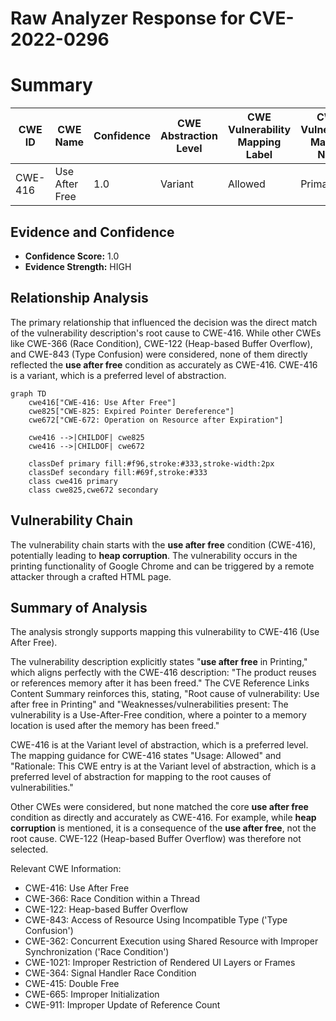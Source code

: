 # Raw Analyzer Response for CVE-2022-0296

# Summary
| CWE ID | CWE Name | Confidence | CWE Abstraction Level | CWE Vulnerability Mapping Label | CWE-Vulnerability Mapping Notes |
|---|---|---|---|---|---|
| CWE-416 | Use After Free | 1.0 | Variant | Allowed | Primary CWE |

## Evidence and Confidence

*   **Confidence Score:** 1.0
*   **Evidence Strength:** HIGH

## Relationship Analysis
The primary relationship that influenced the decision was the direct match of the vulnerability description's root cause to CWE-416. While other CWEs like CWE-366 (Race Condition), CWE-122 (Heap-based Buffer Overflow), and CWE-843 (Type Confusion) were considered, none of them directly reflected the **use after free** condition as accurately as CWE-416. CWE-416 is a variant, which is a preferred level of abstraction.

```mermaid
graph TD
    cwe416["CWE-416: Use After Free"]
    cwe825["CWE-825: Expired Pointer Dereference"]
    cwe672["CWE-672: Operation on Resource after Expiration"]

    cwe416 -->|CHILDOF| cwe825
    cwe416 -->|CHILDOF| cwe672

    classDef primary fill:#f96,stroke:#333,stroke-width:2px
    classDef secondary fill:#69f,stroke:#333
    class cwe416 primary
    class cwe825,cwe672 secondary
```

## Vulnerability Chain
The vulnerability chain starts with the **use after free** condition (CWE-416), potentially leading to **heap corruption**. The vulnerability occurs in the printing functionality of Google Chrome and can be triggered by a remote attacker through a crafted HTML page.

## Summary of Analysis
The analysis strongly supports mapping this vulnerability to CWE-416 (Use After Free).

The vulnerability description explicitly states "**use after free** in Printing," which aligns perfectly with the CWE-416 description: "The product reuses or references memory after it has been freed." The CVE Reference Links Content Summary reinforces this, stating, "Root cause of vulnerability: Use after free in Printing" and "Weaknesses/vulnerabilities present: The vulnerability is a Use-After-Free condition, where a pointer to a memory location is used after the memory has been freed."

CWE-416 is at the Variant level of abstraction, which is a preferred level. The mapping guidance for CWE-416 states "Usage: Allowed" and "Rationale: This CWE entry is at the Variant level of abstraction, which is a preferred level of abstraction for mapping to the root causes of vulnerabilities."

Other CWEs were considered, but none matched the core **use after free** condition as directly and accurately as CWE-416. For example, while **heap corruption** is mentioned, it is a consequence of the **use after free**, not the root cause. CWE-122 (Heap-based Buffer Overflow) was therefore not selected.

Relevant CWE Information:
- CWE-416: Use After Free
- CWE-366: Race Condition within a Thread
- CWE-122: Heap-based Buffer Overflow
- CWE-843: Access of Resource Using Incompatible Type ('Type Confusion')
- CWE-362: Concurrent Execution using Shared Resource with Improper Synchronization ('Race Condition')
- CWE-1021: Improper Restriction of Rendered UI Layers or Frames
- CWE-364: Signal Handler Race Condition
- CWE-415: Double Free
- CWE-665: Improper Initialization
- CWE-911: Improper Update of Reference Count